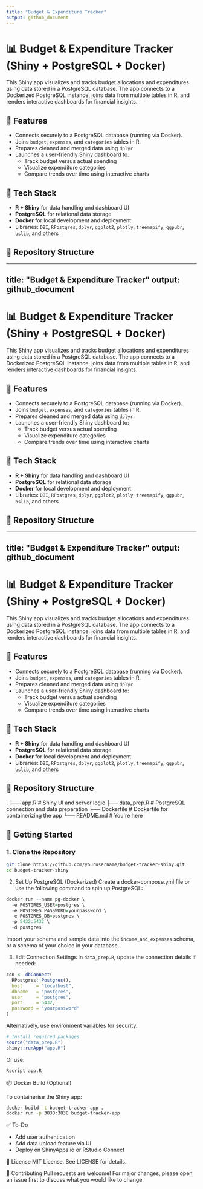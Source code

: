 ```yaml
---
title: "Budget & Expenditure Tracker"
output: github_document
---
```


# 📊 Budget & Expenditure Tracker (Shiny + PostgreSQL + Docker)

This Shiny app visualizes and tracks budget allocations and expenditures using data stored in a PostgreSQL database. The app connects to a Dockerized PostgreSQL instance, joins data from multiple tables in R, and renders interactive dashboards for financial insights.

## 🚀 Features

- Connects securely to a PostgreSQL database (running via Docker).
- Joins `budget`, `expenses`, and `categories` tables in R.
- Prepares cleaned and merged data using `dplyr`.
- Launches a user-friendly Shiny dashboard to:
  - Track budget versus actual spending
  - Visualize expenditure categories
  - Compare trends over time using interactive charts

## 🧰 Tech Stack

- **R + Shiny** for data handling and dashboard UI  
- **PostgreSQL** for relational data storage  
- **Docker** for local development and deployment  
- Libraries: `DBI`, `RPostgres`, `dplyr`, `ggplot2`, `plotly`, `treemapify`, `ggpubr`, `bslib`, and others

## 📁 Repository Structure

---
title: "Budget & Expenditure Tracker"
output: github_document
---

# 📊 Budget & Expenditure Tracker (Shiny + PostgreSQL + Docker)

This Shiny app visualizes and tracks budget allocations and expenditures using data stored in a PostgreSQL database. The app connects to a Dockerized PostgreSQL instance, joins data from multiple tables in R, and renders interactive dashboards for financial insights.

## 🚀 Features

- Connects securely to a PostgreSQL database (running via Docker).
- Joins `budget`, `expenses`, and `categories` tables in R.
- Prepares cleaned and merged data using `dplyr`.
- Launches a user-friendly Shiny dashboard to:
  - Track budget versus actual spending
  - Visualize expenditure categories
  - Compare trends over time using interactive charts

## 🧰 Tech Stack

- **R + Shiny** for data handling and dashboard UI  
- **PostgreSQL** for relational data storage  
- **Docker** for local development and deployment  
- Libraries: `DBI`, `RPostgres`, `dplyr`, `ggplot2`, `plotly`, `treemapify`, `ggpubr`, `bslib`, and others

## 📁 Repository Structure

---
title: "Budget & Expenditure Tracker"
output: github_document
---

# 📊 Budget & Expenditure Tracker (Shiny + PostgreSQL + Docker)

This Shiny app visualizes and tracks budget allocations and expenditures using data stored in a PostgreSQL database. The app connects to a Dockerized PostgreSQL instance, joins data from multiple tables in R, and renders interactive dashboards for financial insights.

## 🚀 Features

- Connects securely to a PostgreSQL database (running via Docker).
- Joins `budget`, `expenses`, and `categories` tables in R.
- Prepares cleaned and merged data using `dplyr`.
- Launches a user-friendly Shiny dashboard to:
  - Track budget versus actual spending
  - Visualize expenditure categories
  - Compare trends over time using interactive charts

## 🧰 Tech Stack

- **R + Shiny** for data handling and dashboard UI  
- **PostgreSQL** for relational data storage  
- **Docker** for local development and deployment  
- Libraries: `DBI`, `RPostgres`, `dplyr`, `ggplot2`, `plotly`, `treemapify`, `ggpubr`, `bslib`, and others

## 📁 Repository Structure

.
├── app.R # Shiny UI and server logic
├── data_prep.R # PostgreSQL connection and data preparation
├── Dockerfile # Dockerfile for containerizing the app
└── README.md # You're here



## 🐳 Getting Started

### 1. Clone the Repository

```bash
git clone https://github.com/yourusername/budget-tracker-shiny.git
cd budget-tracker-shiny
```

2. Set Up PostgreSQL (Dockerized)
Create a docker-compose.yml file or use the following command to spin up PostgreSQL:

```r
docker run --name pg-docker \
  -e POSTGRES_USER=postgres \
  -e POSTGRES_PASSWORD=yourpassword \
  -e POSTGRES_DB=postgres \
  -p 5432:5432 \
  -d postgres
```

Import your schema and sample data into the `income_and_expenses` schema, or a schema of your choice in your database.

3. Edit Connection Settings
In `data_prep.R`, update the connection details if needed:

```r
con <- dbConnect(
  RPostgres::Postgres(),
  host     = "localhost",
  dbname   = "postgres",
  user     = "postgres",
  port     = 5432,
  password = "yourpassword"
)
```

Alternatively, use environment variables for security.

```r
# Install required packages
source("data_prep.R")
shiny::runApp("app.R")
```

Or use:

```r
Rscript app.R
```

📦 Docker Build (Optional)

To containerise the Shiny app:

```bash
docker build -t budget-tracker-app .
docker run -p 3838:3838 budget-tracker-app
```

✅ To-Do

* Add user authentication
* Add data upload feature via UI
* Deploy on ShinyApps.io or RStudio Connect

📄 License
MIT License. See LICENSE for details.

🤝 Contributing
Pull requests are welcome! For major changes, please open an issue first to discuss what you would like to change.






